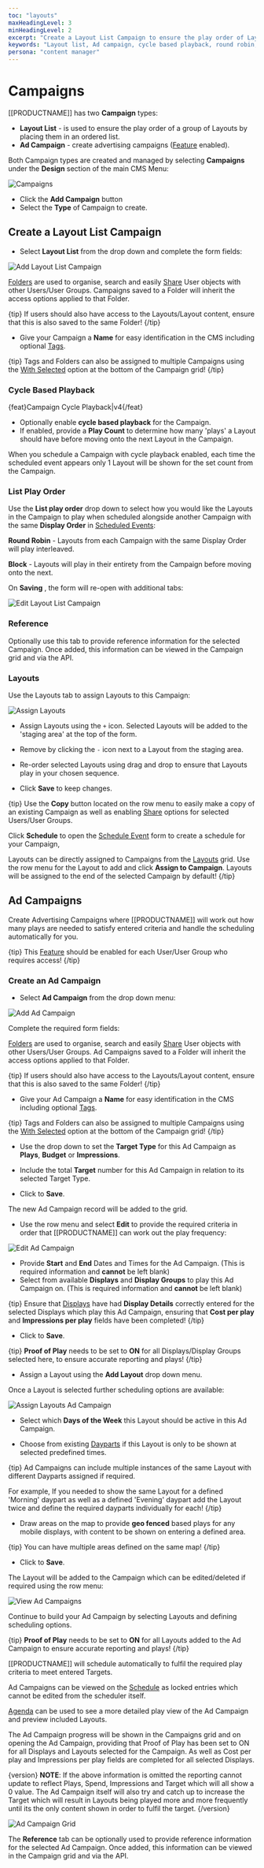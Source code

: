 ```yaml
---
toc: "layouts"
maxHeadingLevel: 3
minHeadingLevel: 2
excerpt: "Create a Layout List Campaign to ensure the play order of Layouts or create an Ad Campaign with automatic scheduling"
keywords: "Layout list, Ad campaign, cycle based playback, round robin, block, cost per play, impressions per play, proof of play"
persona: "content manager"
---
```


# Campaigns

[[PRODUCTNAME]] has two  **Campaign** types:

- **Layout List** -  is used to ensure the play order of a group of Layouts by placing them in an ordered list.
- **Ad Campaign** - create advertising campaigns ([Feature](users_features_and_sharing.html#content-features) enabled).

Both Campaign types are created and managed by selecting **Campaigns** under the **Design** section of the main CMS Menu:

![Campaigns](img/v4_layouts_campaigns_grid.png)

- Click the **Add Campaign** button 
- Select the **Type** of Campaign to create.

## Create a Layout List Campaign

- Select **Layout List** from the drop down and complete the form fields:


![Add Layout List Campaign](img/v4_layouts_campaign_add_layout_list.png)

[Folders](tour_folders.html) are used to organise, search and easily [Share](users_features_and_sharing.html#content-share) User objects with other Users/User Groups. Campaigns saved to a Folder will inherit the access options applied to that Folder. 

{tip}
If users should also have access to the Layouts/Layout content, ensure that this is also saved to the same Folder!
{/tip}

- Give your Campaign a **Name** for easy identification in the CMS including optional [Tags](tour_tags.html).

{tip}
Tags and Folders can also be assigned to multiple Campaigns using the [With Selected](tour_cms_navigation.html#content-multi-select---with-selected.) option at the bottom of the Campaign grid!
{/tip}

### Cycle Based Playback

{feat}Campaign Cycle Playback|v4{/feat}

-  Optionally enable **cycle based playback** for the Campaign.
- If enabled, provide a **Play Count** to determine how many 'plays' a Layout should have before moving onto the next Layout in the Campaign.

When you schedule a Campaign with cycle playback enabled, each time the scheduled event appears only 1 Layout will be shown for the set count from the Campaign.

### List Play Order

Use the **List play order** drop down to select how you would like the Layouts in the Campaign to play when scheduled alongside another Campaign with the same **Display Order** in [Scheduled Events](scheduling_events.html):

**Round Robin** - Layouts from each Campaign with the same Display Order will play interleaved.

**Block** - Layouts will play in their entirety from the Campaign before moving onto the next.

On **Saving** , the form will re-open with additional tabs:

![Edit Layout List Campaign](img/v4_campaigns_edit_layout_list.png)

### Reference

Optionally use this tab to provide reference information for the selected Campaign. Once added, this information can be viewed in the Campaign grid and via the API.

### Layouts

Use the Layouts tab to assign Layouts to this Campaign:

![Assign Layouts](img/v4_campaigns_assign_layouts.png)

- Assign Layouts using the `+` icon. Selected Layouts will be added to the 'staging area' at the top of the form.
- Remove by clicking the `-` icon next to a Layout from the staging area.
- Re-order selected Layouts using drag and drop to ensure that Layouts play in your chosen sequence.

- Click **Save** to keep changes.

{tip}
Use the **Copy** button located on the row menu to easily make a copy of an existing Campaign as well as enabling [Share](users_features_and_sharing.html#content-share) options for selected Users/User Groups.

Click **Schedule** to open the [Schedule Event](scheduling_events.html) form to create a schedule for your Campaign,

Layouts can be directly assigned to Campaigns from the [Layouts](layouts.html) grid. Use the row menu for the Layout to add and click **Assign to Campaign**. Layouts will be assigned to the end of the selected Campaign by default!
{/tip}

## Ad Campaigns

Create Advertising Campaigns where  [[PRODUCTNAME]] will work out how many plays are needed to satisfy entered criteria and handle the scheduling automatically for you.

{tip}
This [Feature](users_features_and_sharing.html#content-features) should be enabled for each User/User Group who requires access!
{/tip}

### Create an Ad Campaign

- Select **Ad Campaign** from the drop down menu:


![Add Ad Campaign](img/v4_layouts_campaign_add_ad_campaign.png)

Complete the required form fields:

[Folders](tour_folders.html) are used to organise, search and easily [Share](users_features_and_sharing.html#content-share) User objects with other Users/User Groups. Ad Campaigns saved to a Folder will inherit the access options applied to that Folder. 

{tip}
If users should also have access to the Layouts/Layout content, ensure that this is also saved to the same Folder!
{/tip}

- Give your Ad Campaign a **Name** for easy identification in the CMS including optional [Tags](tour_tags.html).

{tip}
Tags and Folders can also be assigned to multiple Campaigns using the [With Selected](tour_cms_navigation.html#content-Multi---select--with-selected.) option at the bottom of the Campaign grid!
{/tip}

- Use the drop down to set the **Target Type** for this Ad Campaign as **Plays**, **Budget** or **Impressions**.
- Include the total **Target** number for this Ad Campaign in relation to its selected Target Type.

- Click to **Save**.

The new Ad Campaign record will be added to the grid.

- Use the row menu and select **Edit** to provide the required criteria in order that [[PRODUCTNAME]] can work out the play frequency:  

![Edit Ad Campaign](img/v4_campaigns_edit_ad_campaign.png)

- Provide **Start** and **End** Dates and Times for the Ad Campaign. (This is required information and **cannot** be left blank)
- Select from available **Displays** and **Display Groups** to play this Ad Campaign on. (This is required information and **cannot** be left blank)

{tip}
Ensure that [Displays](displays.html) have had **Display Details** correctly entered for the selected Displays which play this Ad Campaign, ensuring that **Cost per play** and **Impressions per play** fields have been completed!
{/tip}

- Click to **Save**.

{tip}
**Proof of Play** needs to be set to **ON** for all Displays/Display Groups selected here, to ensure accurate reporting and plays!
{/tip}

- Assign a Layout using the **Add Layout** drop down menu.

Once a Layout is selected further scheduling options are available:

![Assign Layouts Ad Campaign](img/v4_campaigns_assign_layouts_ad_campaign.png)

- Select which **Days of the Week** this Layout should be active in this Ad Campaign.

- Choose from existing [Dayparts](scheduling_dayparting.html) if this Layout is only to be shown at selected predefined times.

{tip}
Ad Campaigns can include multiple instances of the same Layout with different Dayparts assigned if required.

For example, If you needed to show the same Layout for a defined 'Morning' daypart as well as a defined 'Evening' daypart add the Layout twice and define the required dayparts individually for each!
{/tip}

- Draw areas on the map to provide **geo fenced** based plays for any mobile displays, with content to be shown on entering a defined area.

{tip}
You can have multiple areas defined on the same map!
{/tip}

- Click to **Save**.


The Layout will be added to the Campaign which can be edited/deleted if required using the row menu:

![View Ad Campaigns](img/v4_campaigns_view_added_ad_campaigns.png)

Continue to build your Ad Campaign by selecting Layouts and defining scheduling options.

{tip}
**Proof of Play** needs to be set to **ON** for all Layouts added to the Ad Campaign to ensure accurate reporting and plays!
{/tip}

[[PRODUCTNAME]] will schedule automatically to fulfil the required play criteria to meet entered Targets. 

Ad Campaigns can be viewed on the [Schedule](scheduling_management.html#content-calendar-view) as locked entries which cannot be edited from the scheduler itself. 

[Agenda](scheduling_management.html#content-agenda) can be used to see a more detailed play view of the Ad Campaign and preview included Layouts.

The Ad Campaign progress will be shown in the Campaigns grid and on opening the Ad Campaign, providing that Proof of Play has been set to ON for all Displays and Layouts selected for the Campaign. As well as Cost per play and Impressions per play fields are completed for all selected Displays.

{version}
**NOTE**: If the above information is omitted the reporting cannot update to reflect Plays, Spend, Impressions and Target which will all show a 0 value. The Ad Campaign itself will also try and catch up to increase the Target which will result in Layouts being played more and more frequently until its the only content shown in order to fulfil the target.
{/version}

![Ad Campaign Grid](img/v4_campaigns_ad_campaign_grid.png)

The **Reference** tab can be optionally used to provide reference information for the selected Ad Campaign. Once added, this information can be viewed in the Campaign grid and via the API.















